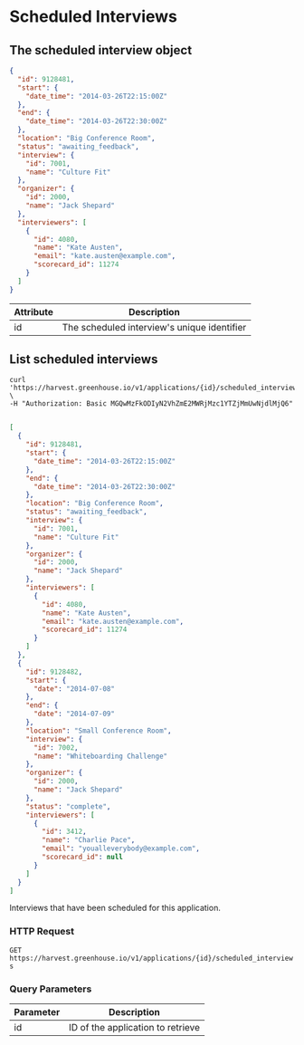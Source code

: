 # Scheduled Interviews

## The scheduled interview object 

```json
{
  "id": 9128481,
  "start": {
    "date_time": "2014-03-26T22:15:00Z"
  },
  "end": {
    "date_time": "2014-03-26T22:30:00Z"
  },
  "location": "Big Conference Room",
  "status": "awaiting_feedback",
  "interview": {
    "id": 7001,
    "name": "Culture Fit"
  },
  "organizer": {
    "id": 2000,
    "name": "Jack Shepard"
  },
  "interviewers": [
    {
      "id": 4080,
      "name": "Kate Austen",
      "email": "kate.austen@example.com",
      "scorecard_id": 11274
    }
  ]
}
```

| Attribute | Description |
|-----------|-------------|
| id | The scheduled interview's unique identifier |

## List scheduled interviews

```shell
curl 'https://harvest.greenhouse.io/v1/applications/{id}/scheduled_interviews' \
-H "Authorization: Basic MGQwMzFkODIyN2VhZmE2MWRjMzc1YTZjMmUwNjdlMjQ6"
```

```json

[
  {
    "id": 9128481,
    "start": {
      "date_time": "2014-03-26T22:15:00Z"
    },
    "end": {
      "date_time": "2014-03-26T22:30:00Z"
    },
    "location": "Big Conference Room",
    "status": "awaiting_feedback",
    "interview": {
      "id": 7001,
      "name": "Culture Fit"
    },
    "organizer": {
      "id": 2000,
      "name": "Jack Shepard"
    },
    "interviewers": [
      {
        "id": 4080,
        "name": "Kate Austen",
        "email": "kate.austen@example.com",
        "scorecard_id": 11274
      }
    ]
  },
  {
    "id": 9128482,
    "start": {
      "date": "2014-07-08"
    },
    "end": {
      "date": "2014-07-09"
    },
    "location": "Small Conference Room",
    "interview": {
      "id": 7002,
      "name": "Whiteboarding Challenge"
    },
    "organizer": {
      "id": 2000,
      "name": "Jack Shepard"
    },
    "status": "complete",
    "interviewers": [
      {
        "id": 3412,
        "name": "Charlie Pace",
        "email": "youalleverybody@example.com",
        "scorecard_id": null
      }
    ]
  }
]
```

Interviews that have been scheduled for this application.

### HTTP Request

`GET https://harvest.greenhouse.io/v1/applications/{id}/scheduled_interviews`

### Query Parameters

Parameter | Description
--------- | -----------
id | ID of the application to retrieve